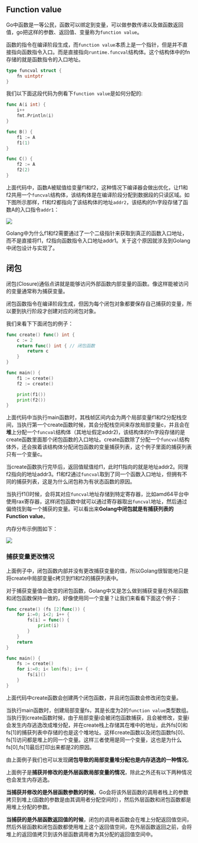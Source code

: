 ## Function value

Go中函数是一等公民，函数可以绑定到变量，可以做参数传递以及做函数返回值，go把这样的参数、返回值、变量称为`function value`。

函数的指令在编译阶段生成，而`function value`本质上是一个指针，但是并不直接指向函数指令入口。而是直接指向`runtime.funcval`结构体。这个结构体中的fn存储的就是函数指令的入口地址。

```go
type funcval struct {
	fn uintptr
}
```

我们以下面这段代码为例看下`function value`是如何分配的:

```go
func A(i int) {
	i++
	fmt.Println(i)
}

func B() {
	f1 := A
	f1(1)
}

func C() {
	f2 := A
	f2(2)
}
```

上面代码中，函数A被赋值给变量f1和f2，这种情况下编译器会做出优化，让f1和f2共用一个`funcval`结构体，该结构体是在编译阶段分配到数据段的只读区域。如下图所示那样，f1和f2都指向了该结构体的地址`addr2`，该结构的fn字段存储了函数A的入口指令`addr1`：

![](https://static.cyub.vip/images/202102/go_function_value.jpeg)


Golang中为什么f1和f2需要通过了一个二级指针来获取到真正的函数入口地址，而不是直接将f1，f2指向函数指令入口地址addr1。关于这个原因就涉及到Golang中闭包设计与实现了。

## 闭包

闭包(Closure)通俗点讲就是能够访问外部函数内部变量的函数。像这样能被访问的变量通常称为捕获变量。

闭包函数指令在编译阶段生成，但因为每个闭包对象都要保存自己捕获的变量，所以要到执行阶段才创建对应的闭包对象。

我们来看下下面闭包的例子：

```go
func create() func() int {
	c := 2
	return func() int { // 闭包函数
		return c
	}
}

func main() {
	f1 := create()
	f2 := create()

	print(f1())
	print(f2())
}
```

上面代码中当执行main函数时，其栈帧区间内会为两个局部变量f1和f2分配栈空间，当执行第一个create函数时候，其会分配栈空间来存放局部变量c，并且会在**堆**上分配一个`funcval`结构体（其地址假定addr2)，该结构体的fn字段存储的是create函数里面那个闭包函数的入口地址。create函数除了分配一个`funcval`结构体外，还会挨着该结构体分配闭包函数的变量捕获列表，这个例子里面的捕获列表只有一个变量c。

当create函数执行完毕后，返回值赋值给f1，此时f1指向的就是地址addr2。同理f2指向的地址addr3。f1和f2通过`funcval`取到了同一个函数入口地址，但拥有不同的捕获列表，这是为什么闭包称为有状态函数的原因。

当执行f1()时候，会将其对应`funcval`地址存储到特定寄存器，比如amd64平台中使用rax寄存器，这样闭包函数中就可以通过寄存器取出`funcval`地址，然后通过偏倚找到每一个捕获的变量。可以看出来**Golang中闭包就是有捕获列表的Function value**。

内存分布示例图如下：

![](https://static.cyub.vip/images/202102/go_closure_function.jpeg)


### 捕获变量更改情况

上面例子中，闭包函数内部并没有更改捕获变量的值，所以Golang很智能地只是将create中局部变量c拷贝到f1和f2的捕获列表中。

对于捕获变量值会改变的闭包函数，Golang中又是怎么做到捕获变量在外层函数和闭包函数保持一致的，好像使用同一个变量？让我们来看看下面这个例子：

```go
func create() (fs [2]func()) {
	for i:=0; i<2; i++ {
		fs[i] = func() {
			print(i)
		}
	}
	return
}

func main() {
	fs := create()
	for i:=0; i< len(fs); i++ {
		fs[i]()
	}
}
```

上面代码中create函数会创建两个闭包函数，并且闭包函数会修改闭包变量。

当执行main函数时，创建局部变量fs，其是长度为2的`function value`类型数组。当执行到create函数时候，由于局部变量i会被闭包函数捕获，且会被修改，变量i会发生内存逃逸改成堆分配，并在create栈上存储其在堆中的地址，此外fs[0]和fs[1]的捕获列表中存储的也是这个堆地址。这样create函数以及闭包函数fs[0]、fs[1]访问都是堆上的同一个变量。这样三者使用是同一个变量，这也是为什么fs[0],fs[1]最后打印出来都是2的原因。

由上面例子我们也可以发现**闭包导致的局部变量堆分配也是内存逃逸的一种情况**。

上面例子是**捕获并修改的是外层函数局部变量的情况**，除此之外还有以下两种情况也会发生内存逃逸。

**当捕获并修改的是外层函数参数的时候**，Go会将该外层函数的调用者栈上的参数拷贝到堆上(函数的参数是由其调用者分配空间的），然后外层函数和闭包函数都是用堆上分配的参数。

**当捕获的是外层函数返回值的时候**，闭包的调用者函数会在堆上分配返回值空间，然后外层函数和闭包函数都使用堆上这个返回值空间，在外层函数返回之前，会将堆上的返回值拷贝到该外层函数调用者为其分配的返回值空间中。